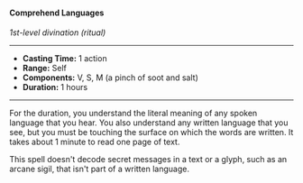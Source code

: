 #### Comprehend Languages
*1st-level divination (ritual)*
___
- **Casting Time:** 1 action
- **Range:** Self
- **Components:** V, S, M (a pinch of soot and salt)
- **Duration:** 1 hours
___
For the duration, you understand the literal meaning of any spoken language that you hear. You also understand any written language that you see, but you must be touching the surface on which the words are written. It takes about 1 minute to read one page of text.

This spell doesn't decode secret messages in a text or a glyph, such as an arcane sigil, that isn't part of a written language.